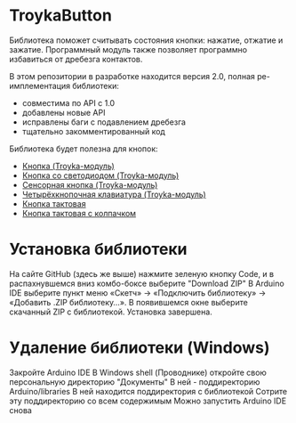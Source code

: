 TroykaButton
============

Библиотека поможет считывать состояния кнопки: нажатие, отжатие и зажатие. 
Программный модуль также позволяет программно избавиться от дребезга контактов.

В этом репозитории в разработке находится версия 2.0, полная ре-имплементация библиотеки:
 - совместима по API с 1.0
 - добавлены новые API
 - исправлены баги с подавлением дребезга
 - тщательно закомментированный код

Библиотека будет полезна для кнопок:
* [Кнопка (Troyka-модуль)](http://amperka.ru/product/troyka-button)
* [Кнопка со светодиодом (Troyka-модуль)](http://amperka.ru/product/troyka-led-button)
* [Сенсорная кнопка (Troyka-модуль)](http://amperka.ru/product/troyka-touch-sensor)
* [Четырёхкнопочная клавиатура (Troyka-модуль)](http://amperka.ru/product/troyka-quad-switch)
* [Кнопка тактовая](http://amperka.ru/product/tactile-button)
* [Кнопка тактовая с колпачком](http://amperka.ru/product/big-tactile-button)

Установка библиотеки
====================

На сайте GitHub (здесь же выше) нажмите зеленую кнопку Code, и в распахнувшемся вниз комбо-боксе выберите "Download ZIP"
В Arduino IDE выберите пункт меню «Скетч» → «Подключить библиотеку» → «Добавить .ZIP библиотеку…».
В появившемся окне выберите скачанный ZIP с библиотекой. Установка завершена.

Удаление библиотеки (Windows)
============================

Закройте Arduino IDE
В Windows shell (Проводнике) откройте свою персональную директорию "Документы"
В ней - поддиректорию Arduino/libraries
В ней находится поддиректория с библиотекой
Сотрите эту поддиректорию со всем содержимым
Можно запустить Arduino IDE снова
